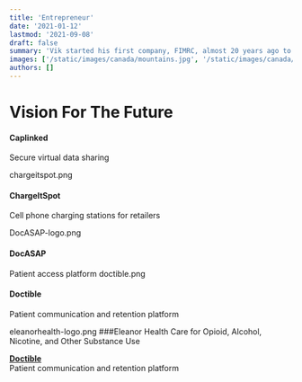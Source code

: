 ```yaml
---
title: 'Entrepreneur'
date: '2021-01-12'
lastmod: '2021-09-08'
draft: false
summary: 'Vik started his first company, FIMRC, almost 20 years ago to improve access to health care for underserved populations. He has since co-founded or served as a senior executive for several venture-backed health technology companies in Columbus, New York City, Los Angeles, and San Francisco.'
images: ['/static/images/canada/mountains.jpg', '/static/images/canada/toronto.jpg']
authors: []
---
```


# Vision For The Future

#### Caplinked

Secure virtual data sharing

chargeitspot.png

#### ChargeItSpot

Cell phone charging stations for retailers

DocASAP-logo.png

#### DocASAP

Patient access platform
doctible.png

#### Doctible

Patient communication and retention platform

eleanorhealth-logo.png
###Eleanor Health
Care for Opioid, Alcohol, Nicotine, and Other Substance Use

<div class="sqs-block html-block sqs-block-html" data-block-type="2" id="block-yui_3_17_2_13_1518383795795_159153"><div class="sqs-block-content"><p class="" style={{whiteSpace:"pre-wrap"}}><a href="https://www.doctible.com/" target="_blank"><strong>Doctible</strong></a><br/>Patient communication and retention platform</p></div></div>
